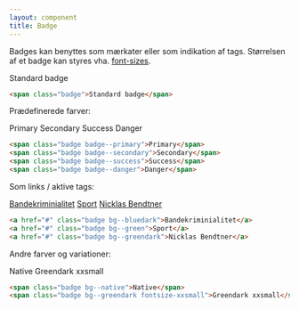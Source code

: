 ```yaml
---
layout: component
title: Badge
---
```


Badges kan benyttes som mærkater eller som indikation af tags. Størrelsen af et badge kan styres vha. <a href="../../utilities/fonts/fonts.html"> font-sizes</a>.


<span class="badge">Standard badge</span>

```html
<span class="badge">Standard badge</span>
```

Prædefinerede farver:

<span class="badge badge--primary">Primary</span>
<span class="badge badge--secondary">Secondary</span>
<span class="badge badge--success">Success</span>
<span class="badge badge--danger">Danger</span>

```html
<span class="badge badge--primary">Primary</span>
<span class="badge badge--secondary">Secondary</span>
<span class="badge badge--success">Success</span>
<span class="badge badge--danger">Danger</span>
```

Som links / aktive tags:

<a href="#" class="badge bg--bluedark">Bandekriminialitet</a> <a href="#" class="badge bg--green">Sport</a> <a href="#" class="badge bg--greendark">Nicklas Bendtner</a>

```html
<a href="#" class="badge bg--bluedark">Bandekriminialitet</a>
<a href="#" class="badge bg--green">Sport</a>
<a href="#" class="badge bg--greendark">Nicklas Bendtner</a>
```


Andre farver og variationer:

<span class="badge bg--native">Native</span> <span class="badge bg--greendark fontsize-xxsmall">Greendark xxsmall</span>

```html
<span class="badge bg--native">Native</span>
<span class="badge bg--greendark fontsize-xxsmall">Greendark xxsmall</span>
```
